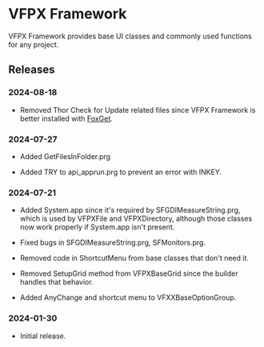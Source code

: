 # VFPX Framework

VFPX Framework provides base UI classes and commonly used functions for any project.

## Releases

### 2024-08-18

* Removed Thor Check for Update related files since VFPX Framework is better installed with [FoxGet](https://github.com/doughennig/foxget).

### 2024-07-27

* Added GetFilesInFolder.prg

* Added TRY to api_apprun.prg to prevent an error with INKEY.

### 2024-07-21

* Added System.app since it's required by SFGDIMeasureString.prg, which is used by VFPXFile and VFPXDirectory, although those classes now work properly if System.app isn't present.

* Fixed bugs in SFGDIMeasureString.prg, SFMonitors.prg.

* Removed code in ShortcutMenu from base classes that don't need it.

* Removed SetupGrid method from VFPXBaseGrid since the builder handles that behavior.

* Added AnyChange and shortcut menu to VFXXBaseOptionGroup.

### 2024-01-30

* Initial release.

